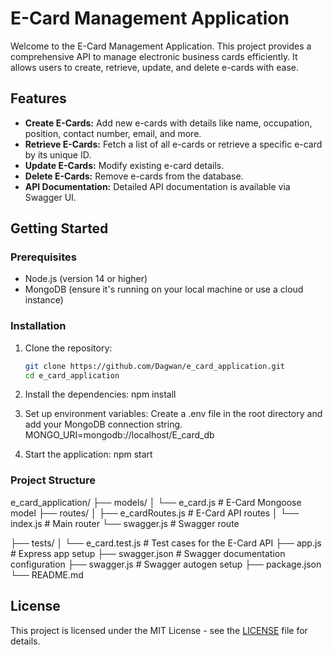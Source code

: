 # E-Card Management Application

Welcome to the E-Card Management Application. This project provides a comprehensive API to manage electronic business cards efficiently. It allows users to create, retrieve, update, and delete e-cards with ease.

## Features

- **Create E-Cards:** Add new e-cards with details like name, occupation, position, contact number, email, and more.
- **Retrieve E-Cards:** Fetch a list of all e-cards or retrieve a specific e-card by its unique ID.
- **Update E-Cards:** Modify existing e-card details.
- **Delete E-Cards:** Remove e-cards from the database.
- **API Documentation:** Detailed API documentation is available via Swagger UI.

## Getting Started

### Prerequisites

- Node.js (version 14 or higher)
- MongoDB (ensure it's running on your local machine or use a cloud instance)

### Installation

1. Clone the repository:
   ```sh
   git clone https://github.com/Dagwan/e_card_application.git
   cd e_card_application

2. Install the dependencies:
npm install

3. Set up environment variables:
Create a .env file in the root directory and add your MongoDB connection string.
MONGO_URI=mongodb://localhost/E_card_db

4. Start the application:
npm start

### Project Structure
e_card_application/
├── models/
│   └── e_card.js          # E-Card Mongoose model
├── routes/
│   ├── e_cardRoutes.js    # E-Card API routes
│   └── index.js           # Main router
    └── swagger.js         # Swagger route
    
├── tests/
│   └── e_card.test.js     # Test cases for the E-Card API
├── app.js                 # Express app setup
├── swagger.json           # Swagger documentation configuration
├── swagger.js             # Swagger autogen setup
├── package.json
└── README.md

## License

This project is licensed under the MIT License - see the [LICENSE](docs/LICENSE) file for details.